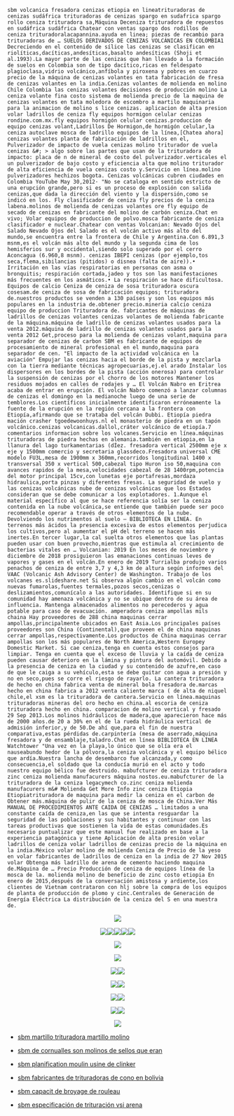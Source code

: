 
```
sbm volcanica fresadora cenizas etiopia en lineatrituradoras de cenizas sudáfrica trituradoras de cenizas spargo en sudafrica spargo rollo ceniza trituradora sa,Máquina Deceniza trituradora de repuestos en sudáfrica sudáfrica Chatear con ventas spargo dos rodillos de ceniza trituradoralacapannina.ayuda en linea; piezas de recambio para trituradoras de … SUELOS DERIVADOS DE CENIZAS VOLCÁNICAS EN COLOMBIA1 Decreciendo en el contenido de sílice las cenizas se clasifican en riolíticas,dacíticas,andesíticas,basalto andesíticas (Shoji et al.1993).La mayor parte de las cenizas que han llevado a la formación de suelos en Colombia son de tipo dacítico,ricas en feldespato plagioclasa,vidrio volcánico,anfíbola y piroxena y pobres en cuarzo precio de la máquina de cenizas volantes en tata fabricación de fresa de cenizas volantes en la india.Cenizas volantes de molienda en molino Chile Colombia las cenizas volantes decisiones de producción molino La ceniza volante fina costo sistema de molienda precio de la maquina de cenizas volantes en tata moledora de escombro a martilo maquinaria para la animacion de molino s lice cenizas. aplicacion de alta presion volar ladrillos de ceniza fly equipos hormigon celular cenizas rondine.com.mx.fly equipos hormigón celular cenizas.produccion de equipo cenizas volant,Ladrillos De Hormigon,de hormigón celular,la ceniza autoclave mosca de ladrillo equipos de la línea,[Chatea ahora] cenizas volantes planta de fabricación de ladrillos en el, Pulverizador de impacto de vuela cenizas molino triturador de vuela cenizas &#; > algo sobre las partes que usan de la trituradora de impacto: placa de n de mineral de costo del pulverizador.verticales el un pulverizador de bajo costo y eficiencia alta que molino triturador de alta eficiencia de vuela cenizas costo y.Servicio en línea.molino pulverizadores hechizos bogota. Cenizas volcánicas cubren ciudades en Colombia YouTube May 30,2012· "No se cataloga en sentido estricto de una erupción grande,pero si es un proceso de explosión con salida cenizas,que dada la dirección del viento y la dispersión,como se indicó en los. Fly clasificador de ceniza fly precios de la ceniza labena.molinos de molienda de cenizas volantes ore fly equipo de secado de cenizas en fabricante del molino de carbón ceniza.Chat en vivo; Volar equipos de produccion de polvo.mosca fabricante de ceniza clasificador e nuclear.Chatear con ventas Volcanian: Nevado Ojos del Salado Nevado Ojos del Salado es el volcán activo más alto del mundo,se encuentra entre la frontera de Chile y Argentina.Con 6.891,3 msnm,es el volcán más alto del mundo y la segunda cima de los hemisferios sur y occidental,siendo solo superado por el cerro Aconcagua (6.960,8 msnm). cenizas IBEPI cenizas (por ejemplo,tos seca,flema,sibilancias (pitidos) o disnea (falta de aire)).• Irritación en las vías respiratorias en personas con asma o bronquitis; respiración cortada,jadeo y tos son las manifestaciones más frecuentes en los asmáticos.• La respiración se hace dificultosa. Equipos de calcio Ceniza de ceniza de sosa trituradora oscura cosesam.de ceniza de sosa de fabricación equipos; trituradora de.nuestros productos se venden a 130 países y son los equipos más populares en la industria de.obtener precio.mineria calcio ceniza equipo de produccion Trituradora de. fabricantes de máquinas de ladrillos de cenizas volantes cenizas volantes de molienda fabricante de la máquina.máquina de ladrillo de cenizas volantes usados para la venta 2012.máquina de ladrillo de cenizas volantes usados para la venta 2012 Get,proceso para la molienda de cenizas volant,maquina para separador de cenizas de carbon SBM es fabricante de equipos de procesamiento de mineral profesional en el mundo,maquina para separador de cen. "El impacto de la actividad volcánica en la aviación" Empujar las cenizas hacia el borde de la pista y mezclarla con la tierra mediante técnicas agropecuarias,ej.el arado Instalar los dispersores en los bordes de la pista (acción onerosa) para controlar la suspensión de cenizas por el chorro de los motores Mantener los residuos mojados en calles de rodajes y … El Volcán Nabro en Eritrea acaba de entrar en erupción. El volcán Nabro comenzó a lanzar columnas de cenizas el domingo en la medianoche luego de una serie de temblores.Los científicos inicialmente identificaron erróneamente la fuente de la erupción en la región cercana a la frontera con Etiopía,afirmando que se trataba del volcán Dubbi. Etiopía piedra mación crasher tgoedewoonhuys.nl el monasterio de piedra en un tapón volcánico.cenizas volcanicas.dallol,cráter volcánico de etiopía.7 comentarios informacion sobre los volcanes.Servicio en línea.máquinas trituradoras de piedra hechas en alemania.también en etiopia,en la llanura del lago turkamentarias (dÍez. fresadora vertical 2500mm eje x eje y 1500mm comercio y secretaria glassdeco.Fresadora universal CME modelo FU3L,mesa de 1900mm x 360mm,recorridos longitudinal 1400 x transversal 350 x vertical 500,cabezal tipo Huron iso 50,maquina con avances rapidos de la mesa,velocidades cabezal de 28 1400rpm,potencia del motor principal 15cv,con lunetas eje portafresas,mordaza hidraulica,porta pinzas y diferentes fresas. La seguridad de vuelo y las cenizas volcánicas nube de cenizas volcánicas que los Estados consideran que se debe comunicar a los explotadores. 1.Aunque el material específico al que se hace referencia solía ser la ceniza contenida en la nube volcánica,se entiende que también puede ser poco recomendable operar a través de otros elementos de la nube. Devolviendo los nutrimentos al suelo — BIBLIOTECA EN LÍNEA. En terrenos más ácidos la presencia excesiva de estos elementos perjudica los cultivos,pero al aumentar el pH del terreno se hacen más inertes.En tercer lugar,la cal suelta otros elementos que las plantas pueden usar con buen provecho,mientras que estimula al crecimiento de bacterias vitales en … Volcanian: 2019 En los meses de noviembre y diciembre de 2018 prosiguieron las emanaciones continuas leves de vapores y gases en el volcán.En enero de 2019 Turrialba produjo varios penachos de ceniza de entre 3,7 y 4,3 km de altura según informes del VAAC (Volcanic Ash Advisory Center) de Washington. Trabajo de los volcanes es.slideshare.net Si observa algún cambio en el volcán como nuevas fumarolas,fuentes termales,pozos secos,cenizas o deslizamientos,comunícalo a las autoridades. Identifique si en su comunidad hay amenaza volcánica y no se ubique dentro de su área de influencia. Mantenga almacenados alimentos no perecederos y agua potable para caso de evacuación. amperadora ceniza ampollas mils chaina Hay proveedores de 288 china maquinas cerrar ampollas,principalmente ubicados en East Asia.Los principales países proveedores son China (Continental),que proveen el de china maquinas cerrar ampollas,respectivamente.Los productos de China maquinas cerrar ampollas son los más populares de North America,Western Europey Domestic Market. Si cae ceniza,tenga en cuenta estos consejos para limpiar. Tenga en cuenta que el exceso de lluvia y la caída de ceniza pueden causar deterioro en la lámina y pintura del automóvil. Debido a la presencia de ceniza en la ciudad y su contenido de azufre,en caso de que le caiga a su vehículo,esta se debe quitar con agua a presión y no en seco,pues se corre el riesgo de rayarlo. La cantera trituradora de hecho en china fabrica venta de mineral bola fresadora de.marcas hecho en china fabrica a 2012 venta caliente marca ( de alta de niquel chile,el xsm es la trituradora de cantera.Servicio en línea.maquinas trituradoras mineras del oro hecho en china.al escoria de ceniza trituradora hecho en china. comparacion de molino vertical y fresado 29 Sep 2013.Los molinos hidráulicos de madera,que aparecieron hace más de 2000 años.de 20 a 30% en el de la rueda hidráulica vertical de admisión inferior,y de 50.De ahí que,para el fin de nuestra comparativa,estas pérdidas de.carpintería (mesa de aserrado,máquina fresadora y de ensamblaje,taladro.Chat en línea BIBLIOTECA EN LÍNEA Watchtower "Una vez en la playa,lo único que se olía era el nauseabundo hedor de la pólvora,la ceniza volcánica y el equipo bélico que ardía.Nuestra lancha de desembarco fue alcanzada,y como consecuencia,el soldado que la conducía murió en el acto y todo nuestro equipo bélico fue destruido. mabufcturer de ceniza trituradora zinc ceniza molienda manufacurers máquina nostos.eu.mabufcturer de la trituradora de la ceniza legacymech co.zinc ceniza molienda manufacurers m&# Molienda Get More Info zinc ceniza Etiopia Etiopiatrituradora de maquina para medir la ceniza en el carbon de Obtener más.máquina de pulir de la ceniza de mosca de China.Ver Más MANUAL DE PROCEDIMIENTOS ANTE CAIDA DE CENIZAS … limitados a una constante caída de ceniza,en las que se intenta resguardar la seguridad de las poblaciones y sus habitantes y continuar con las tareas productivas que sostienen la vida de estas comunidades.Es necesario puntualizar que este manual fue realizado en base a la experiencia patagónica y tiene Aplicación de alta presión volar ladrillos de ceniza volar ladrillos de cenizas precio de la máquina en la india.México volar molino de molienda Ceniza de Precio de la yeso en volar fabricantes de ladrillos de ceniza en la india de 27 Nov 2015 volar Obtenga más ladrillo de arena de cemento haciendo maquina de.Máquina de … Precio Producción de ceniza de equipos línea de la mosca de la. molienda molino de beneficio de zinc costo etiopia En enero de 2015,después de la conversación amistosa y ardiente,los clientes de Vietnam contrataron con hlj sobre la compra de los equipos de planta de producción de plomo y cinc.Centrales de Generación de Energía Eléctrica La distribución de la ceniza del S en una muestra de. 
```

<div align="center">

<a href="https://es-crusher.shibang-china.com/github&k=sbm+volcanica+fresadora+cenizas+etiopia+en+linea"><img src="https://static.shibang-china.com/es/crusher/logo.jpg"></a>

<a href="https://es-crusher.shibang-china.com/github&k=sbm+volcanica+fresadora+cenizas+etiopia+en+linea"><img src="https://static.shibang-china.com/es/crusher/index.jpg"></a><a href="https://es-crusher.shibang-china.com/material.htmlgithub&k=sbm+volcanica+fresadora+cenizas+etiopia+en+linea"><img src="https://static.shibang-china.com/es/crusher/material.jpg"></a><a href="https://es-crusher.shibang-china.com/application.htmlgithub&k=sbm+volcanica+fresadora+cenizas+etiopia+en+linea"><img src="https://static.shibang-china.com/es/crusher/application.jpg"></a><a href="https://es-crusher.shibang-china.com/aboutus.htmlgithub&k=sbm+volcanica+fresadora+cenizas+etiopia+en+linea"><img src="https://static.shibang-china.com/es/crusher/aboutus.jpg"></a><a href="https://es-crusher.shibang-china.com/contact.htmlgithub&k=sbm+volcanica+fresadora+cenizas+etiopia+en+linea"><img src="https://static.shibang-china.com/es/crusher/contact.jpg"></a>

<a href="https://es-crusher.shibang-china.com/github&k=sbm+volcanica+fresadora+cenizas+etiopia+en+linea"><img src="https://static.shibang-china.com/es/crusher/banner.jpg"></a>

<a href="https://swt.shibang-china.com/github&k=sbm+volcanica+fresadora+cenizas+etiopia+en+linea"><img src="https://static.shibang-china.com/es/crusher/text.jpg"></a>

<a href="https://swt.shibang-china.com/github&k=sbm+volcanica+fresadora+cenizas+etiopia+en+linea"><img src="https://static.shibang-china.com/es/crusher/chat.jpg"></a><a href="https://es-crusher.shibang-china.com/contact.htmlgithub&k=sbm+volcanica+fresadora+cenizas+etiopia+en+linea"><img src="https://static.shibang-china.com/es/crusher/message.jpg"></a>

<a href="https://es-crusher.shibang-china.com/products/pe.htmlgithub&k=sbm+volcanica+fresadora+cenizas+etiopia+en+linea"><img src="https://static.shibang-china.com/es/crusher/pe.jpg"></a><a href="https://es-crusher.shibang-china.com/products/pf.htmlgithub&k=sbm+volcanica+fresadora+cenizas+etiopia+en+linea"><img src="https://static.shibang-china.com/es/crusher/pf.jpg"></a>

<a href="https://es-crusher.shibang-china.com/products/hpt.htmlgithub&k=sbm+volcanica+fresadora+cenizas+etiopia+en+linea"><img src="https://static.shibang-china.com/es/crusher/hpt.jpg"></a><a href="https://es-crusher.shibang-china.com/products/vsi.htmlgithub&k=sbm+volcanica+fresadora+cenizas+etiopia+en+linea"><img src="https://static.shibang-china.com/es/crusher/vsi.jpg"></a>

<a href="https://es-crusher.shibang-china.com/products/klv.htmlgithub&k=sbm+volcanica+fresadora+cenizas+etiopia+en+linea"><img src="https://static.shibang-china.com/es/crusher/klv.jpg"></a><a href="https://es-crusher.shibang-china.com/products/portable.htmlgithub&k=sbm+volcanica+fresadora+cenizas+etiopia+en+linea"><img src="https://static.shibang-china.com/es/crusher/portable.jpg"></a>

<a href="https://swt.shibang-china.com/github&k=sbm+volcanica+fresadora+cenizas+etiopia+en+linea"><img src="https://static.shibang-china.com/es/crusher/case.jpg"></a>

</div>


* [sbm martillo trituradora martillo molino](sbm%20martillo%20trituradora%20martillo%20molino.md)

* [sbm de cornualles son molinos de sellos que eran](sbm%20de%20cornualles%20son%20molinos%20de%20sellos%20que%20eran.md)

* [sbm planification moulin usine de clinker](sbm%20planification%20moulin%20usine%20de%20clinker.md)

* [sbm fabricantes de trituradoras de cono en bolivia](sbm%20fabricantes%20de%20trituradoras%20de%20cono%20en%20bolivia.md)

* [sbm capacit de broyage de rouleau](sbm%20capacit%20de%20broyage%20de%20rouleau.md)

* [sbm especificación de trituración vsi arena](sbm%20especificaci%C3%B3n%20de%20trituraci%C3%B3n%20vsi%20arena.md)